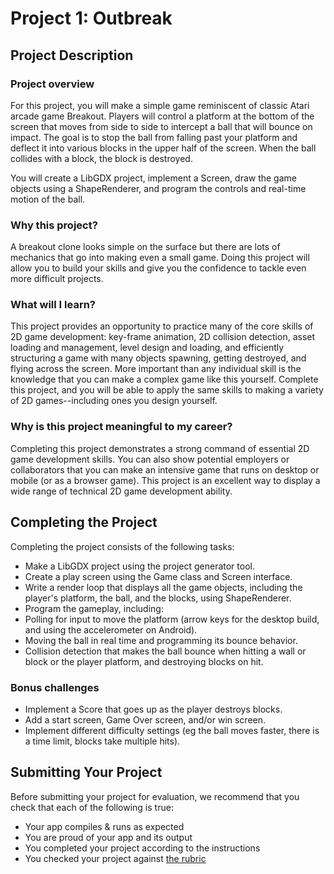 # Project 1: Outbreak

## Project Description

### Project overview

For this project, you will make a simple game reminiscent of classic Atari arcade game Breakout. Players will control a platform at the bottom of the screen that moves from side to side to intercept a ball that will bounce on impact. The goal is to stop the ball from falling past your platform and deflect it into various blocks in the upper half of the screen. When the ball collides with a block, the block is destroyed.

You will create a LibGDX project, implement a Screen, draw the game objects using a ShapeRenderer, and program the controls and real-time motion of the ball.

### Why this project?

A breakout clone looks simple on the surface but there are lots of mechanics that go into making even a small game. Doing this project will allow you to build your skills and give you the confidence to tackle even more difficult projects.

### What will I learn?

This project provides an opportunity to practice many of the core skills of 2D game development: key-frame animation, 2D collision detection, asset loading and management, level design and loading, and efficiently structuring a game with many objects spawning, getting destroyed, and flying across the screen.  More important than any individual skill is the knowledge that you can make a complex game like this yourself.  Complete this project, and you will be able to apply the same skills to making a variety of 2D games--including ones you design yourself.

### Why is this project meaningful to my career?

Completing this project demonstrates a strong command of essential 2D game development skills.  You can also show potential employers or collaborators that you can make an intensive game that runs on desktop or mobile (or as a browser game).  This project is an excellent way to display a wide range of technical 2D game development ability.

## Completing the Project

Completing the project consists of the following tasks:

* Make a LibGDX project using the project generator tool.
* Create a play screen using the Game class and Screen interface.
* Write a render loop that displays all the game objects, including the player's platform, the ball, and the blocks, using ShapeRenderer.
* Program the gameplay, including: 
 * Polling for input to move the platform (arrow keys for the desktop build, and using the accelerometer on Android).
 * Moving the ball in real time and programming its bounce behavior. 
 * Collision detection that makes the ball bounce when hitting a wall or block or the player platform, and destroying blocks on hit.

### Bonus challenges

* Implement a Score that goes up as the player destroys blocks.
* Add a start screen, Game Over screen, and/or win screen. 
* Implement different difficulty settings (eg the ball moves faster, there is a time limit, blocks take multiple hits).

## Submitting Your Project

Before submitting your project for evaluation, we recommend that you check that each of the following is true:

* Your app compiles & runs as expected
* You are proud of your app and its output
* You completed your project according to the instructions
* You checked your project against [the rubric](https://review.udacity.com/#!/projects/5609616480/rubric)
